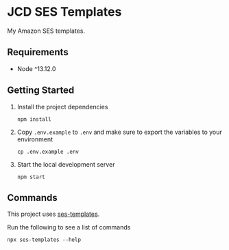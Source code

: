 # JCD SES Templates

My Amazon SES templates.

## Requirements

- Node ^13.12.0

## Getting Started

1.  Install the project dependencies

        npm install

2.  Copy `.env.example` to `.env` and make sure to export the variables to your environment

        cp .env.example .env

3.  Start the local development server

        npm start

## Commands

This project uses [ses-templates](https://github.com/joshcummingsdesign/ses-templates).

Run the following to see a list of commands

    npx ses-templates --help
